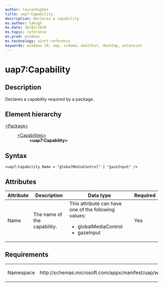 ```yaml
---
author: laurenhughes
title: uap7:Capability
description: Declares a capability.
ms.author: lahugh
ms.date: 10/03/2018
ms.topic: reference
ms.prod: windows
ms.technology: winrt-reference
keywords: windows 10, uwp, schema, manifest, desktop, extension 
---
```


# uap7:Capability

## Description
Declares a capability required by a package.

## Element hierarchy
<dl>
<dt><a href="element-package.md">&lt;Package&gt;</a></dt>
<dd>
<dl>
<dt><a href="element-capabilities.md">&lt;Capabilities&gt;</a></dt>
<dd><b>&lt;uap7:Capability&gt;</b></dd>
</dl>
</dd>
</dl>

## Syntax
```syntax
<uap7:Capability Name = "globalMediaControl" | "gazeInput" />
```

## Attributes
| Attribute | Description | Data type | Required |
|-----------|-------------|-----------|----------|
| Name | The name of the capability. | This attribute can have one of the following values: <ul><li>globalMediaControl</li><li>gazeInput</li></ul> | Yes |

## Requirements

<table>
<colgroup>
<col width="50%" />
<col width="50%" />
</colgroup>
<tbody>
<tr class="odd">
<td><p>Namespace</p></td>
<td><p>http://schemas.microsoft.com/appx/manifest/uap/windows10/7</p></td>
</tr>
</tbody>
</table>